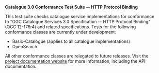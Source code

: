 __Catalogue 3.0 Conformance Test Suite -- HTTP Protocol Binding__

This test suite checks catalogue service implementations for conformance to "OGC 
Catalogue Services 3.0 Specification -- HTTP Protocol Binding" (OGC 12-176r4) and 
related specifications. Tests for the following conformance classes are currently 
under development: 

* Basic-Catalogue (applies to all catalogue implementations)
* OpenSearch

All other conformance classes are relegated to future releases. Visit the 
[project documentation website](http://opengeospatial.github.io/ets-cat30/) 
for more information, including the API documentation.
